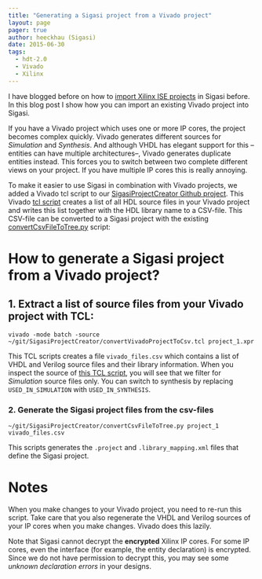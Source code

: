```yaml
---
title: "Generating a Sigasi project from a Vivado project"
layout: page 
pager: true
author: heeckhau (Sigasi)
date: 2015-06-30
tags: 
  - hdt-2.0
  - Vivado
  - Xilinx
---
```

I have blogged before on how to [import Xilinx ISE projects](http://www.sigasi.com/content/importing-xilinx-ise-project-sigasi) in Sigasi before. In this blog post I show how you can import an existing Vivado project into Sigasi.

If you have a Vivado project which uses one or more IP cores, the project becomes complex quickly. Vivado generates different sources for _Simulation_ and _Synthesis_. And although VHDL has elegant support for this –entities can have multiple architectures–, Vivado generates duplicate entities instead. This forces you to switch between two complete different views on your project. If you have multiple IP cores this is really annoying.

To make it easier to use Sigasi in combination with Vivado projects, we added a Vivado tcl script to our [SigasiProjectCreator Github project](https://github.com/sigasi/SigasiProjectCreator). This Vivado [tcl script](https://github.com/sigasi/SigasiProjectCreator/blob/master/convertVivadoProjectToCsv.tcl) creates a list of all HDL source files in your Vivado project and writes this list together with the HDL library name to a CSV-file. This CSV-file can be converted to a Sigasi project with the existing [convertCsvFileToTree.py](https://github.com/sigasi/SigasiProjectCreator/blob/master/convertCsvFileToTree.py) script:

# How to generate a Sigasi project from a Vivado project?

## 1. Extract a list of source files from your Vivado project with TCL:

```
vivado -mode batch -source ~/git/SigasiProjectCreator/convertVivadoProjectToCsv.tcl project_1.xpr
```

This TCL scripts creates a file `vivado_files.csv` which contains a list of VHDL and Verilog source files and their library information. When you inspect the source of [this TCL script](https://github.com/sigasi/SigasiProjectCreator/blob/master/convertVivadoProjectToCsv.tcl), you will see that we filter for _Simulation_ source files only. You can switch to synthesis by replacing `USED_IN_SIMULATION` with `USED_IN_SYNTHESIS`.

### 2. Generate the Sigasi project files from the csv-files

```
~/git/SigasiProjectCreator/convertCsvFileToTree.py project_1 vivado_files.csv
```
This scripts generates the `.project` and `.library_mapping.xml` files that define the Sigasi project.

# Notes


When you make changes to your Vivado project, you need to re-run this script. Take care that you also regenerate the VHDL and Verilog sources of your IP cores when you make changes. Vivado does this lazily.

Note that Sigasi cannot decrypt the **encrypted** Xilinx IP cores. For some IP cores, even the interface (for example, the entity declaration) is encrypted. Since we do not have permission to decrypt this, you may see some _unknown declaration errors_ in your designs.